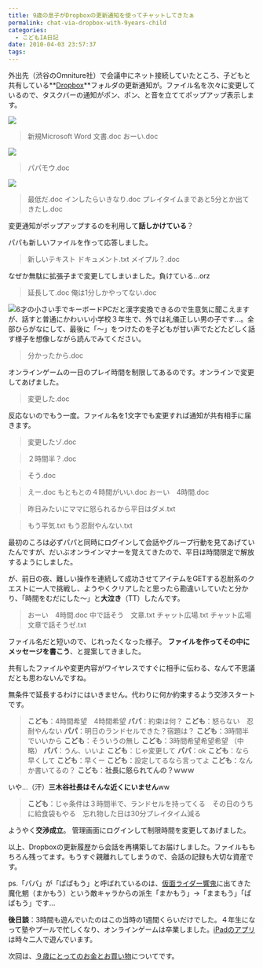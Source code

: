 ```yaml
---
title: 9歳の息子がDropboxの更新通知を使ってチャットしてきたぁ
permalink: chat-via-dropbox-with-9years-child
categories:
  - こどもIA日記
date: 2010-04-03 23:57:37
tags:
---
```


外出先（渋谷のOmniture社）で会議中にネット接続していたところ、子どもと共有している**[Dropbox](http://db.tt/LaRcWJ4)**フォルダの更新通知が。ファイル名を次々に変更しているので、タスクバーの通知がポン、ポン、と音を立ててポップアップ表示します。

![](/images/ia-kid/20100118-dropbox-chat1.png)

> 新規Microsoft Word 文書.doc
> おーい.doc
<!-- more -->

![](/images/ia-kid/20100118-dropbox-chat2.png)

> パパモウ.doc

![](/images/ia-kid/20100118-dropbox-chat3.png)

> 最低だ.doc
> インしたらいきなり.doc
> プレイタイムまであと5分とか出てきたし.doc

変更通知がポップアップするのを利用して**話しかけている**？

パパも新しいファイルを作って応答しました。

> 新しいテキスト ドキュメント.txt
> メイプル？.doc

なぜか無駄に拡張子まで変更してしまいました。負けている...orz

> 延長して.doc
> 俺は1分しかやってない.doc

![6才の小さい手でキーボード](/images/ia-kid/20070211-keyboard.png)PCだと漢字変換できるので生意気に聞こえますが、話すと普通にかわいい小学校３年生で、外では礼儀正しい男の子です...。全部ひらがなにして、最後に「～」をつけたのを子どもが甘い声でたどたどしく話す様子を想像しながら読んでみてください。

> 分かったから.doc

オンラインゲームの一日のプレイ時間を制限してあるのです。オンラインで変更してあげました。

> 変更した.doc

反応ないのでもう一度。ファイル名を1文字でも変更すれば通知が共有相手に届きます。

> 変更したゾ.doc

> ２時間半？.doc

> そう.doc

> えー.doc
> もともとの４時間がいい.doc
> おーい　4時間.doc

> 昨日みたいにママに怒られるから平日はダメ.txt

> もう平気.txt
> もう忍耐やんない.txt

最初のころは必ずパパと同時にログインして会話やグループ行動を見てあげていたんですが、だいぶオンラインマナーを覚えてきたので、平日は時間限定で解放するようにしました。

が、前日の夜、難しい操作を連続して成功させてアイテムをGETする忍耐系のクエストに一人で挑戦し、ようやくクリアしたと思ったら勘違いしていたと分かり、「時間をむだにした～」と**大泣き**（TT）したんです。

> おーい　4時間.doc
> 中で話そう　文章.txt
> チャット広場.txt
> チャット広場　文章で話そうゼ.txt

ファイル名だと短いので、じれったくなった様子。 **ファイルを作ってその中にメッセージを書こう**、と提案してきました。

共有したファイルや変更内容がワイヤレスですぐに相手に伝わる、なんて不思議だとも思わないんですね。

無条件で延長するわけにはいきません。代わりに何か約束するよう交渉スタートです。

> **こども**：4時間希望　4時間希望
> **パパ**：約束は何？
> **こども**：怒らない　忍耐やんない
> **パパ**：明日のランドセルできた？宿題は？
> **こども**：3時間半でいいから
> **こども**：そういうの無し
> **こども**：3時間希望希望希望 （中略）
> **パパ**：うん、いいよ
> **こども**：じゃ変更して
> **パパ**：ok
> **こども**：なら早くして
> **こども**：早くー
> **こども**：設定してるなら言ってよ
> **こども**：なんか書いてるの？
> **こども**：**社長に怒られてんの？ｗｗｗ**

いや...（汗）**三木谷社長はそんな近くにいません**ww

> **こども**：じゃ条件は３時間半で、ランドセルを持ってくる　その日のうちに給食袋もやる　忘れ物した日は30分プレイタイム減る

ようやく**交渉成立**。 管理画面にログインして制限時間を変更してあげました。

以上、Dropboxの更新履歴から会話を再構築してお届けしました。ファイルももちろん残ってます。もうすぐ親離れしてしまうので、会話の記録も大切な資産です。

ps.「パパ」が「ぱぱもう」と呼ばれているのは、[仮面ライダー響鬼](http://ja.wikipedia.org/wiki/%E4%BB%AE%E9%9D%A2%E3%83%A9%E3%82%A4%E3%83%80%E3%83%BC%E9%9F%BF%E9%AC%BC)に出てきた魔化魍（まかもう）という敵キャラからの派生「まかもう」→「ままもう」「ぱぱもう」です...

**後日談**：3時間も遊んでいたのはこの当時の1週間くらいだけでした。４年生になって塾やプールで忙しくなり、オンラインゲームは卒業しました。[iPadのアプリ](/news/iphone-app-for-10-year-kid/)は時々二人で遊んでいます。

次回は、[９歳にとってのお金とお買い物](/news/shopping-for-9years/)についてです。